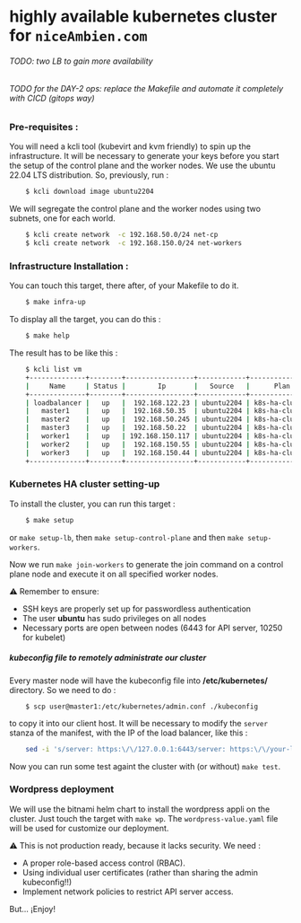 # highly available kubernetes cluster for ``niceAmbien.com``

###### TODO: two LB to gain more availability
###### TODO for the DAY-2 ops: replace the Makefile and automate it completely with CICD (gitops way)

### Pre-requisites :

You will need a kcli tool (kubevirt and kvm friendly) to spin up the infrastructure. 
It will be necessary to generate your keys before you start the setup of the control plane and the worker nodes.
We use the ubuntu 22.04 LTS distribution. So, previously, run : 

```bash
    $ kcli download image ubuntu2204
```

We will segregate the control plane and the worker nodes using two subnets, one for each world.

```bash
    $ kcli create network  -c 192.168.50.0/24 net-cp
    $ kcli create network  -c 192.168.150.0/24 net-workers
```

### Infrastructure Installation :

You can touch this target, there after, of your Makefile to do it.

```bash
    $ make infra-up

```

To display all the target, you can do this :

```bash
    $ make help

```

The result has to be like this :

```bash
    $ kcli list vm
    +--------------+--------+-----------------+------------+----------------+-------------+
    |     Name     | Status |        Ip       |   Source   |      Plan      |   Profile   |
    +--------------+--------+-----------------+------------+----------------+-------------+
    | loadbalancer |   up   |  192.168.122.23 | ubuntu2204 | k8s-ha-cluster |    kvirt    |
    |   master1    |   up   |  192.168.50.35  | ubuntu2204 | k8s-ha-cluster | k8s-masters |
    |   master2    |   up   |  192.168.50.245 | ubuntu2204 | k8s-ha-cluster | k8s-masters |
    |   master3    |   up   |  192.168.50.22  | ubuntu2204 | k8s-ha-cluster | k8s-masters |
    |   worker1    |   up   | 192.168.150.117 | ubuntu2204 | k8s-ha-cluster | k8s-workers |
    |   worker2    |   up   |  192.168.150.55 | ubuntu2204 | k8s-ha-cluster | k8s-workers |
    |   worker3    |   up   |  192.168.150.44 | ubuntu2204 | k8s-ha-cluster | k8s-workers |
    +--------------+--------+-----------------+------------+----------------+-------------+

```

### Kubernetes HA cluster setting-up

To install the cluster, you can run this target :

```bash
    $ make setup

```

or ``make setup-lb``, then ``make setup-control-plane`` and then ``make setup-workers``.

Now we run ``make join-workers`` to generate the join command on a control plane node and 
execute it on all specified worker nodes.

:warning: Remember to ensure:

* SSH keys are properly set up for passwordless authentication
* The user **ubuntu** has sudo privileges on all nodes
* Necessary ports are open between nodes (6443 for API server, 10250 for kubelet)


##### kubeconfig file to remotely administrate our cluster

Every master node will have the kubeconfig file into **/etc/kubernetes/** directory. So we need to do :

```shell
    $ scp user@master1:/etc/kubernetes/admin.conf ./kubeconfig
```
to copy it into our client host. It will be necessary to modify the ``server`` stanza of the manifest, with the IP of the load balancer, like this :

```bash
    sed -i 's/server: https:\/\/127.0.0.1:6443/server: https:\/\/your-lb-ip:6443/' ./kubeconfig
```
Now you can run some test againt the cluster with (or without) ``make test``.

### Wordpress deployment

We will use the bitnami helm chart to install the wordpress appli on the cluster. Just touch the target with ``make wp``.
The ``wordpress-value.yaml`` file will be used for customize our deployment.

:warning: This is not production ready, because it lacks security. We need : 

* A proper role-based access control (RBAC).
* Using individual user certificates (rather than sharing the admin kubeconfig!!)
* Implement network policies to restrict API server access.

But... ¡Enjoy!